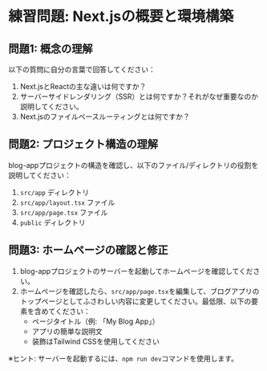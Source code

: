 # 練習問題: Next.jsの概要と環境構築

## 問題1: 概念の理解

以下の質問に自分の言葉で回答してください：

1. Next.jsとReactの主な違いは何ですか？
2. サーバーサイドレンダリング（SSR）とは何ですか？それがなぜ重要なのか説明してください。
3. Next.jsのファイルベースルーティングとは何ですか？

## 問題2: プロジェクト構造の理解

blog-appプロジェクトの構造を確認し、以下のファイル/ディレクトリの役割を説明してください：

1. `src/app` ディレクトリ
2. `src/app/layout.tsx` ファイル
3. `src/app/page.tsx` ファイル
4. `public` ディレクトリ

## 問題3: ホームページの確認と修正

1. blog-appプロジェクトのサーバーを起動してホームページを確認してください。
2. ホームページを確認したら、`src/app/page.tsx`を編集して、ブログアプリのトップページとしてふさわしい内容に変更してください。最低限、以下の要素を含めてください：
   - ページタイトル（例: 「My Blog App」）
   - アプリの簡単な説明文
   - 装飾はTailwind CSSを使用してください

※ヒント: サーバーを起動するには、`npm run dev`コマンドを使用します。
